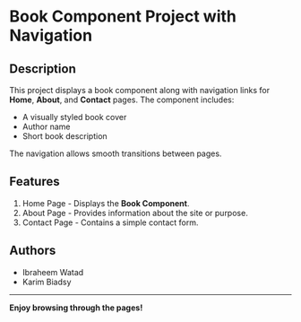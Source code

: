 # Book Component Project with Navigation

## Description
This project displays a book component along with navigation links for **Home**, **About**, and **Contact** pages. The component includes:
- A visually styled book cover
- Author name
- Short book description

The navigation allows smooth transitions between pages.

## Features
1. Home Page - Displays the **Book Component**.
2. About Page - Provides information about the site or purpose.
3. Contact Page - Contains a simple contact form.

## Authors
- Ibraheem Watad
- Karim Biadsy

---

**Enjoy browsing through the pages!**
